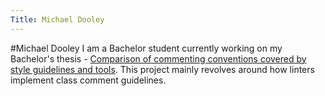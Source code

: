 ```yaml
---
Title: Michael Dooley
---
```

#Michael Dooley
I am a Bachelor student currently working on my Bachelor's thesis - [Comparison of commenting conventions covered by style guidelines and tools](/wiki/projects/mastersbachelorsprojects/Commenting-conventions-in-style-guidelines-style-checkers). This project mainly revolves around how linters implement class comment guidelines. 
